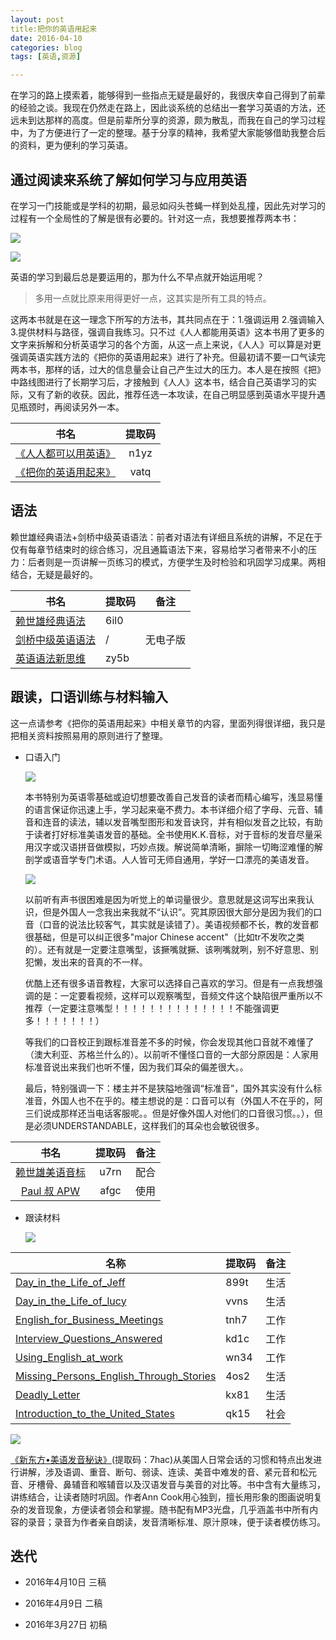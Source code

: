 ```yaml
---
layout: post
title:把你的英语用起来
date: 2016-04-10
categories: blog
tags: [英语,资源]

---
```


在学习的路上摸索着，能够得到一些指点无疑是最好的，我很庆幸自己得到了前辈的经验之谈。我现在仍然走在路上，因此谈系统的总结出一套学习英语的方法，还远未到达那样的高度。但是前辈所分享的资源，颇为散乱，而我在自己的学习过程中，为了方便进行了一定的整理。基于分享的精神，我希望大家能够借助我整合后的资料，更为便利的学习英语。

## 通过阅读来系统了解如何学习与应用英语

  在学习一门技能或是学科的初期，最忌如闷头苍蝇一样到处乱撞，因此先对学习的过程有一个全局性的了解是很有必要的。针对这一点，我想要推荐两本书：

  ![ ](https://img3.doubanio.com/lpic/s26696783.jpg) 

   ![](https://xmindshare.s3.amazonaws.com/preview/everyone-in-english-lqguu-1290789289459.jpg)

  英语的学习到最后总是要运用的，那为什么不早点就开始运用呢？

  > 多用一点就比原来用得更好一点，这其实是所有工具的特点。

  这两本书就是在这一理念下所写的方法书，其共同点在于：1.强调运用 2.强调输入 3.提供材料与路径，强调自我练习。只不过《人人都能用英语》这本书用了更多的文字来拆解和分析英语学习的各个方面，从这一点上来说，《人人》可以算是对更强调英语实践方法的《把你的英语用起来》进行了补充。但最初请不要一口气读完两本书，那样的话，过大的信息量会让自己产生过大的压力。本人是在按照《把》中路线图进行了长期学习后，才接触到《人人》这本书，结合自己英语学习的实际，又有了新的收获。因此，推荐任选一本攻读，在自己明显感到英语水平提升遇见瓶颈时，再阅读另外一本。


|                    书名                    | 提取码  |
| :--------------------------------------: | :--: |
| [《人人都可以用英语》](http://pan.baidu.com/s/1o8Abs9s) | n1yz |
| [《把你的英语用起来》](http://pan.baidu.com/s/1byEmoY) | vatq |

  ## 语法
  赖世雄经典语法+剑桥中级英语语法：前者对语法有详细且系统的讲解，不足在于仅有每章节结束时的综合练习，况且通篇语法下来，容易给学习者带来不小的压力：后者则是一页讲解一页练习的模式，方便学生及时检验和巩固学习成果。两相结合，无疑是最好的。

| 书名                                       | 提取码  | 备注   |
| ---------------------------------------- | :--- | ---- |
| [赖世雄经典语法](http://pan.baidu.com/s/1hsbHCRq) | 6il0 |      |
| [剑桥中级英语语法](https://book.douban.com/subject/1228952/) | /    | 无电子版 |
| [英语语法新思维](http://pan.baidu.com/s/1i54fPtV) | zy5b |      |

  ## 跟读，口语训练与材料输入
  这一点请参考《把你的英语用起来》中相关章节的内容，里面列得很详细，我只是把相关资料按照易用的原则进行了整理。

- 口语入门

  ![](https://img3.doubanio.com/lpic/s27317875.jpg)

  本书特别为英语零基础或迫切想要改善自己发音的读者而精心编写，浅显易懂的语言保证你迅速上手，学习起来毫不费力。本书详细介绍了字母、元音、辅音和连音的读法，辅以发音嘴型图形和发音诀窍，并有相似发音之比较，有助于读者打好标准美语发音的基础。全书使用K.K.音标，对于音标的发音尽量采用汉字或汉语拼音做模拟，巧妙点拨。解说简单清晰，摒除一切晦涩难懂的解剖学或语音学专门术语。人人皆可无师自通用，学好一口漂亮的美语发音。

  ![](https://img3.doubanio.com/view/note/large/public/p8617991.jpg)

  以前听有声书很困难是因为听觉上的单词量很少。意思就是这词写出来我认识，但是外国人一念我出来我就不“认识”。究其原因很大部分是因为我们的口音（口音的说法比较客气，其实就是读错了）。美语视频都不长，教的发音都很基础，但是可以纠正很多"major Chinese accent"（比如tr不发吹之类的）。还有就是一定要注意嘴型，该撅嘴就撅、该咧嘴就咧，别不好意思、别犯懒，发出来的音真的不一样。

  优酷上还有很多语音教程，大家可以选择自己喜欢的学习。但是有一点我想强调的是：一定要看视频，这样可以观察嘴型，音频文件这个缺陷很严重所以不推荐（一定要注意嘴型！！！！！！！！！！！！！！不能强调更多！！！！！！！）

  等我们的口音校正到跟标准音差不多的时候，你会发现其他口音就不难懂了（澳大利亚、苏格兰什么的）。以前听不懂怪口音的一大部分原因是：人家用标准音说出来我们也听不懂，因为我们耳朵的偏差很大。。

  最后，特别强调一下：楼主并不是狭隘地强调“标准音”，国外其实没有什么标准音，外国人也不在乎的。楼主想说的是：口音可以有（外国人不在乎的，阿三们说成那样还当电话客服呢。。但是好像外国人对他们的口音很习惯。。），但是必须UNDERSTANDABLE，这样我们的耳朵也会敏锐很多。

|                    书名                    | 提取码  |  备注  |
| :--------------------------------------: | :--: | :--: |
| [赖世雄美语音标](http://pan.baidu.com/s/1c2LQYzu) | u7rn |  配合  |
| [Paul 叔 APW](http://pan.baidu.com/s/1ct4KIa) | afgc |  使用  |

- 跟读材料

  ![](https://www.eslpod.com/website/images/new_logo.gif)

| 名称                                       | 提取码  | 备注   |
| ---------------------------------------- | ---- | ---- |
| [Day_in_the_Life_of_Jeff](http://pan.baidu.com/s/1nvBzpBN) | 899t | 生活   |
| [Day_in_the_Life_of_lucy](http://pan.baidu.com/s/1nuQIewx) | vvns | 生活   |
| [English_for_Business_Meetings](http://pan.baidu.com/s/1i43jEol) | tnh7 | 工作   |
| [Interview_Questions_Answered](http://pan.baidu.com/s/1cp1avO) | kd1c | 工作   |
| [Using_English_at_work](http://pan.baidu.com/s/1qYoY51E) | wn34 | 工作   |
| [Missing_Persons_English_Through_Stories](http://pan.baidu.com/s/1dE3XMfv) | 4os2 | 生活   |
| [Deadly_Letter](http://pan.baidu.com/s/1cukIJk) | kx81 | 生活   |
| [Introduction_to_the_United_States](http://pan.baidu.com/s/1hrGIUbU) | qk15 | 社会   |

  ![](https://img3.doubanio.com/lpic/s26599656.jpg)

  [《新东方•美语发音秘诀》](http://pan.baidu.com/s/1kUMIzhP)(提取码：7hac)从美国人日常会话的习惯和特点出发进行讲解，涉及语调、重音、断句、弱读、连读、美音中难发的音、紧元音和松元音、牙槽骨、鼻辅音和喉辅音以及汉语发音与美音的对比等。书中含有大量练习，讲练结合，让读者随时巩固。作者Ann Cook用心独到，擅长用形象的图画说明复杂的发音现象，方便读者领会和掌握。随书配有MP3光盘，几乎涵盖书中所有内容的录音；录音为作者亲自朗读，发音清晰标准、原汁原味，便于读者模仿练习。

  ## 迭代

* 2016年4月10日 三稿
* 2016年4月9日 二稿
* 2016年3月27日 初稿

  ​
